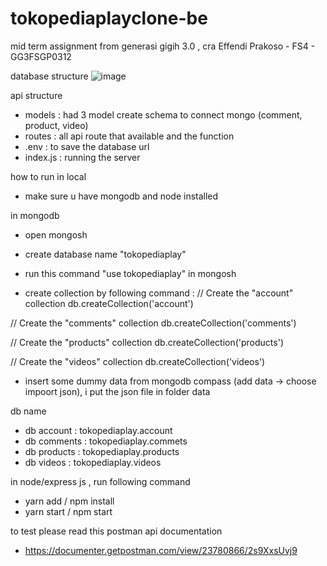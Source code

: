 # tokopediaplayclone-be
mid term assignment from generasi gigih 3.0 , cra
Effendi Prakoso - FS4 - GG3FSGP0312

database structure 
![image](https://github.com/Penzslyr/tokopediaplayclone-be/assets/90124411/04f1e288-6ec9-4b40-b913-a902a7ddf4b8)


api structure 
- models : had 3 model create schema to connect mongo (comment, product, video)
- routes : all api route that available and the function 
- .env : to save the database url
- index.js : running the server

how to run in local 
- make sure u have mongodb and node installed

in mongodb
- open mongosh
- create database name "tokopediaplay"
- run this command "use tokopediaplay" in mongosh 

- create collection by following command :
// Create the "account" collection
db.createCollection('account')

// Create the "comments" collection
db.createCollection('comments')

// Create the "products" collection
db.createCollection('products')

// Create the "videos" collection
db.createCollection('videos')

- insert some dummy data from mongodb compass (add data -> choose impoort json), i put the json file in folder data 

db name
- db account : tokopediaplay.account
- db comments : tokopediaplay.commets
- db products : tokopediaplay.products
- db videos : tokopediaplay.videos

in node/express js , run following command
- yarn add / npm install
- yarn start / npm start

to test please read this postman api documentation
- https://documenter.getpostman.com/view/23780866/2s9XxsUvj9

